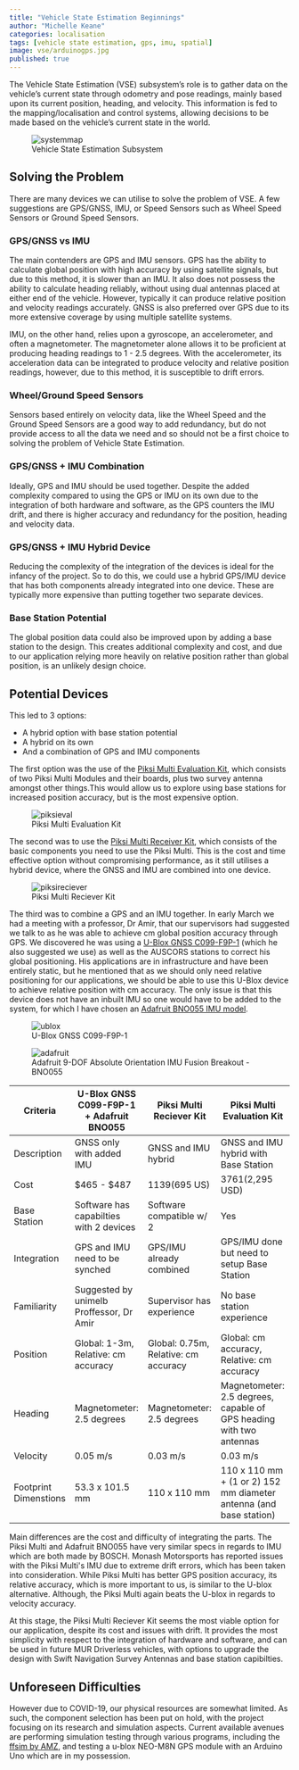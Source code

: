 ```yaml
---
title: "Vehicle State Estimation Beginnings"
author: "Michelle Keane"
categories: localisation
tags: [vehicle state estimation, gps, imu, spatial]
image: vse/arduinogps.jpg
published: true
---
```


The Vehicle State Estimation (VSE) subsystem’s role is to gather data on the vehicle’s current state through odometry and pose readings, mainly based upon its current position, heading, and velocity. This information is fed to the mapping/localisation and control systems, allowing decisions to be made based on the vehicle’s current state in the world. 

<figure>
  <img src="/assets/img/vse/systemmap.JPG" alt="systemmap"/>
  <figcaption>Vehicle State Estimation Subsystem</figcaption>
</figure>

## Solving the Problem
There are many devices we can utilise to solve the problem of VSE. A few suggestions are GPS/GNSS, IMU, or Speed Sensors such as Wheel Speed Sensors or Ground Speed Sensors.

### GPS/GNSS vs IMU
The main contenders are GPS and IMU sensors. GPS has the ability to calculate global position with high accuracy by using satellite signals, but due to this method, it is slower than an IMU. It also does not possess the ability to calculate heading reliably, without using dual antennas placed at either end of the vehicle. However, typically it can produce relative position and velocity readings accurately. GNSS is also preferred over GPS due to its more extensive coverage by using multiple satellite systems.

IMU, on the other hand, relies upon a gyroscope, an accelerometer, and often a magnetometer. The magnetometer alone allows it to be proficient at producing heading readings to 1 - 2.5 degrees. With the accelerometer, its acceleration data can be integrated to produce velocity and relative position readings, however, due to this method, it is susceptible to drift errors.

### Wheel/Ground Speed Sensors
Sensors based entirely on velocity data, like the Wheel Speed and the Ground Speed Sensors are a good way to add redundancy, but do not provide access to all the data we need and so should not be a first choice to solving the problem of Vehicle State Estimation.
### GPS/GNSS + IMU Combination
Ideally, GPS and IMU should be used together. Despite the added complexity compared to using the GPS or IMU on its own due to the integration of both hardware and software, as the GPS counters the IMU drift, and there is higher accuracy and redundancy for the position, heading and velocity data.

### GPS/GNSS + IMU Hybrid Device
Reducing the complexity of the integration of the devices is ideal for the infancy of the project. So to do this, we could use a hybrid GPS/IMU device that has both components already integrated into one device. These are typically more expensive than putting together two separate devices.

### Base Station Potential
The global position data could also be improved upon by adding a base station to the design. This creates additional complexity and cost, and due to our application relying more heavily on relative position rather than global position, is an unlikely design choice.

## Potential Devices

This led to 3 options:
- A hybrid option with base station potential
- A hybrid on its own
- And a combination of GPS and IMU components

The first option was the use of the [Piksi Multi Evaluation Kit](https://www.swiftnav.com/store/piksi-multi-evaluation-kit/piksi-multi-evaluation-kit-2.4ghz), which consists of two Piksi Multi Modules and their boards, plus two survey antenna amongst other things.This would allow us to explore using base stations for increased position accuracy, but is the most expensive option.

<figure>
  <img src="/assets/img/vse/piksieval.jpg" alt="piksieval"/>
  <figcaption>Piksi Multi Evaluation Kit</figcaption>
</figure>

The second was to use the [Piksi Multi Receiver Kit](https://www.swiftnav.com/store/receiver-packs/piksi-multi-gnss-receiver-pack), which consists of the basic components you need to use the Piksi Multi. This is the cost and time effective option without compromising performance, as it still utilises a hybrid device, where the GNSS and IMU are combined into one device.

<figure>
  <img src="/assets/img/vse/piksireciever.jpg" alt="piksireciever"/>
  <figcaption>Piksi Multi Reciever Kit</figcaption>
</figure>

The third was to combine a GPS and an IMU together. In early March we had a meeting with a professor, Dr Amir, that our supervisors had suggested we talk to as he was able to achieve cm global position accuracy through GPS. We discovered he was using a [U-Blox GNSS C099-F9P-1](https://www.u-blox.com/en/product/c099-f9p-application-board) (which he also suggested we use) as well as the AUSCORS stations to correct his global positioning. His applications are in infrastructure and have been entirely static, but he mentioned that as we should only need relative positioning for our applications, we should be able to use this U-Blox device to achieve relative position with cm accuracy. The only issue is that this device does not have an inbuilt IMU so one would have to be added to the system, for which I have chosen an [Adafruit BNO055 IMU model](https://www.adafruit.com/product/2472).

<figure>
  <img src="/assets/img/vse/ublox.png" alt="ublox"/>
  <figcaption>U-Blox GNSS C099-F9P-1</figcaption>
</figure>

<figure>
  <img src="/assets/img/vse/adafruit.jpg" alt="adafruit"/>
  <figcaption>Adafruit 9-DOF Absolute Orientation IMU Fusion Breakout - BNO055</figcaption>
</figure>

|   Criteria   | U-Blox GNSS C099-F9P-1 + Adafruit BNO055 | Piksi Multi Reciever Kit |          Piksi Multi Evaluation Kit         |
|--------------|------------------------------------------|--------------------------|---------------------------------------------|
|  Description |         GNSS only with added IMU         |    GNSS and IMU hybrid   |     GNSS and IMU hybrid with Base Station   |
|     Cost     |                $465 - $487               |    $1139 ($695 US)       |              $3761  ($2,295 USD)            |
| Base Station | Software has capabilties with 2 devices  | Software compatible w/ 2 |                     Yes                     |
| Integration  | GPS and IMU need to be synched           | GPS/IMU already combined | GPS/IMU done but need to setup Base Station |
| Familiarity  | Suggested by unimelb Proffessor, Dr Amir | Supervisor has experience|          No base station experience         |
| Position     |   Global: 1-3m, Relative: cm accuracy    | Global: 0.75m, Relative: cm accuracy | Global: cm accuracy, Relative: cm accuracy |
| Heading      | Magnetometer: 2.5 degrees                | Magnetometer: 2.5 degrees | Magnetometer: 2.5 degrees, capable of GPS heading with two antennas |
| Velocity     |               0.05 m/s                   |        0.03 m/s          |                  0.03 m/s                   |
| Footprint Dimenstions | 53.3 x 101.5 mm                 | 110 x 110 mm             | 110 x 110 mm + (1 or 2) 152 mm diameter antenna (and base station) |

Main differences are the cost and difficulty of integrating the parts. The Piksi Multi and Adafruit BNO055 have very similar specs in regards to IMU which are both made by BOSCH. Monash Motorsports has reported issues with the Piksi Multi's IMU due to extreme drift errors, which has been taken into consideration. While Piksi Multi has better GPS position accuracy, its relative accuracy, which is more important to us, is similar to the U-blox alternative. Although, the Piksi Multi again beats the U-blox in regards to velocity accuracy.

At this stage, the Piksi Multi Reciever Kit seems the most viable option for our application, despite its cost and issues with drift. It provides the most simplicity with respect to the integration of hardware and software, and can be used in future MUR Driverless vehicles, with options to upgrade the design with Swift Navigation Survey Antennas and base station capibilties.

## Unforeseen Difficulties

However due to COVID-19, our physical resources are somewhat limited. As such, the component selection has been put on hold, with the project focusing on its research and simulation aspects. Current available avenues are performing simulation testing through various programs, including the [ffsim by AMZ](https://github.com/MURDriverless/fssim), and testing a u-blox NEO-M8N GPS module with an Arduino Uno which are in my possession.

